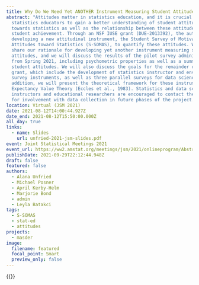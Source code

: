 ```yaml
---
title: Why Do We Need Yet ANOTHER Instrument Measuring Student Attitudes?
abstract: "Attitudes matter in statistics education, and it is crucial for
  statistics educators to gain a better understanding of student attitudes
  towards statistics as well as the relationship between these attitudes and
  student achievement. Through an NSF IUSE grant (DUE-2013392), the authors are
  developing a new attitudinal instrument, the Student Survey of Motivational
  Attitudes toward Statistics (S-SOMAS), to quantify these attitudes. We will
  share our rationale for developing yet another instrument measuring statistics
  attitudes, and we will discuss the results of the pilot survey administration
  from Spring 2021, including psychometric properties as well as a summary of
  student attitudes. We will also discuss the goals for the remainder of the
  grant, which include the development of statistics instructor and environment
  survey instruments, as well as three parallel surveys for data science. In
  addition, we will present the theoretical framework for these instruments,
  Expectancy Value Theory (Eccles et al., 1983). Statistics and data science
  instructors and educational researchers are encouraged to contact the authors
  for involvement with data collection in future phases of the project. "
location: Virtual (JSM 2021)
date: 2021-08-12T14:00:44.927Z
date_end: 2021-08-12T15:50:00.000Z
all_day: true
links:
  - name: Slides
    url: unfried-2021-jsm-slides.pdf
event: Joint Statistical Meetings 2021
event_url: https://ww2.amstat.org/meetings/jsm/2021/onlineprogram/AbstractDetails.cfm?abstractid=318913
publishDate: 2021-09-29T22:12:44.948Z
draft: false
featured: false
authors:
  - Alana Unfried
  - Michael Posner
  - April Kerby-Helm
  - Marjorie Bond
  - admin
  - Leyla Batakci
tags:
  - S-SOMAS
  - stat-ed
  - attitudes
projects:
  - masder
image:
  filename: featured
  focal_point: Smart
  preview_only: false
---
```

{{<youtube PnLdPlS-BVQ>}}

